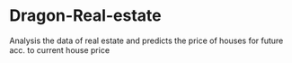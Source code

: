 # Dragon-Real-estate
Analysis the data of real estate and predicts the price of houses for future acc. to current house price
